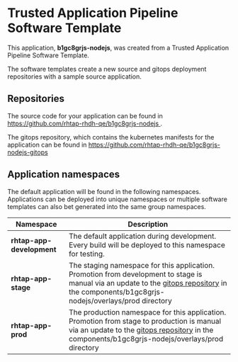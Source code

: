 # Trusted Application Pipeline Software Template

This application, **b1gc8grjs-nodejs**, was created from a Trusted Application Pipeline Software Template.

The software templates create a new source and gitops deployment repositories with a sample source application. 

## Repositories

The source code for your application can be found in [https://github.com/rhtap-rhdh-qe/b1gc8grjs-nodejs ](https://github.com/rhtap-rhdh-qe/b1gc8grjs-nodejs ).
 
The gitops repository, which contains the kubernetes manifests for the application can be found in 
[https://github.com/rhtap-rhdh-qe/b1gc8grjs-nodejs-gitops ](https://github.com/rhtap-rhdh-qe/b1gc8grjs-nodejs-gitops ) 

## Application namespaces 

The default application will be found in the following namespaces. Applications can be deployed into unique namespaces or multiple software templates can also bet generated into the same group namespaces.  

|  Namespace   |  Description   |  
| -------- | -------- |   
| **rhtap-app-development** | The default application during development. Every build will be deployed to this namespace for testing. | 
| **rhtap-app-stage** | The staging namespace for this application. Promotion from development to stage is manual via an update to the [gitops repository](https://github.com/rhtap-rhdh-qe/b1gc8grjs-nodejs-gitops ) in the components/b1gc8grjs-nodejs/overlays/prod directory |  
| **rhtap-app-prod** | The production namespace for this application. Promotion from stage to production is manual via an update to the [gitops repository](https://github.com/rhtap-rhdh-qe/b1gc8grjs-nodejs-gitops ) in the components/b1gc8grjs-nodejs/overlays/prod directory | 